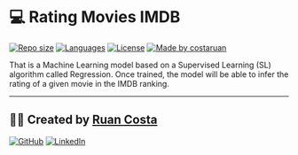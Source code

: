# 💻 Rating Movies IMDB

[![Repo size](https://img.shields.io/github/repo-size/costaruan/rating-movies-imdb)](https://github.com/costaruan/rating-movies-imdb/)
[![Languages](https://img.shields.io/github/languages/count/costaruan/rating-movies-imdb)](https://github.com/costaruan/rating-movies-imdb/)
[![License](https://img.shields.io/github/license/costaruan/rating-movies-imdb)](https://github.com/costaruan/rating-movies-imdb/blob/master/LICENSE.md)
[![Made by costaruan](https://img.shields.io/badge/made%20by-costaruan-green)](https://github.com/costaruan/rating-movies-imdb/)

That is a Machine Learning model based on a Supervised Learning (SL) algorithm called Regression. Once trained, the model will be able to infer the rating of a given movie in the IMDB ranking.

---

## 👦🏻 Created by [Ruan Costa](https://costaruan.dev/)

[![GitHub](https://img.shields.io/badge/GitHub-181717?style=for-the-badge&logo=github&logoColor=FFFFFF)](https://github.com/costaruan/)
[![LinkedIn](https://img.shields.io/badge/LinkedIn-0077B5?style=for-the-badge&logo=linkedin&logoColor=FFFFFF)](https://www.linkedin.com/in/costaruan/)

